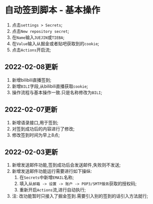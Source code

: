 # 自动签到脚本 - 基本操作

1.  点击`settings > Secrets`;
2.  点击`New repository secret`;
3.  在`Name`输入`JUEJIN`或`TIEBA`;
4.  在`Value`输入从掘金或者贴吧获取到的`cookie`;
5.  点击`Actions`开启流;

##  2022-02-08更新

1.  新增bilibili直播签到;
2.  新增`BILI`字段,从bilibili直播获取`cookie`;
3.  操作流程与基本操作一致.只是名称修改为`BILI`;

##  2022-02-07更新

1.  新增语录接口,用于签到;
2.  对签到成功后的内容进行了修改;
3.  修改签到时间为早上8点;

##  2022-02-03更新

1.  新增发送邮件功能,签到成功后会发送邮件,失败则不发送;
2.  新增发送邮件功能运行需要进行如下操纵:
    1.  在`Secrets`中新增`EMAIL`名称;
    2.  填入从`邮箱 -> 设置 -> 账户 -> POP3/SMTP服务`获取的授权码;
    3.  重新开启`Actions`流,进行自动执行;
3.  注: 改功能暂时只接入了掘金签到.需要引入别的签到的话引入方法就行;
